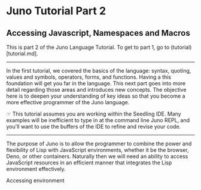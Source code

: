 # Juno Tutorial Part 2
## Accessing Javascript, Namespaces and Macros

This is part 2 of the Juno Language Tutorial.  To get to part 1, go to (tutorial)[tutorial.md].

----
In the first tutorial, we covered the basics of the language: syntax, quoting, values and symbols, operators, forms, and functions.  Having a this foundation will get you far in the language.  This next part goes into more detail regarding those areas and introduces new concepts.   The objective here is to deepen your understanding of key ideas so that you become a more effective programmer of the Juno language.

☞ This tutorial assumes you are working within the Seedling IDE.  Many examples will be inefficient to type in at the command line Juno REPL, and you'll want to use the buffers of the IDE to refine and revise your code.  

----

The purpose of Juno is to allow the programmer to combine the power and flexibility of Lisp with JavaScript environments, whether it be the browser, Deno, or other containers.  Naturally then we will need an ability to access JavaScript resources in an efficient manner that integrates the Lisp environment effectively. 

Accessing environment